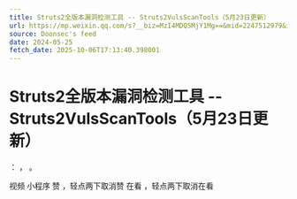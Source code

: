 ```yaml
---
title: Struts2全版本漏洞检测工具 -- Struts2VulsScanTools（5月23日更新）
url: https://mp.weixin.qq.com/s?__biz=MzI4MDQ5MjY1Mg==&mid=2247512979&idx=1&sn=3f988301cbca087c1b6753063030b8c7
source: Doonsec's feed
date: 2024-05-25
fetch_date: 2025-10-06T17:13:40.398001
---
```


# Struts2全版本漏洞检测工具 -- Struts2VulsScanTools（5月23日更新）

：
，
。

视频
小程序
赞
，轻点两下取消赞
在看
，轻点两下取消在看